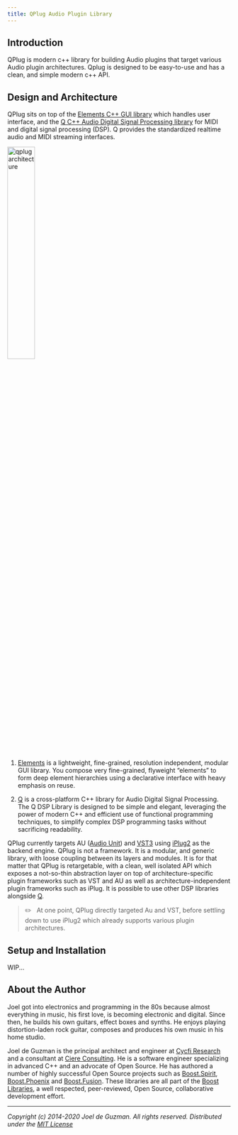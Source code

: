 ```yaml
---
title: QPlug Audio Plugin Library
---
```


## Introduction

QPlug is modern c++ library for building Audio plugins that target various
Audio plugin architectures. Qplug is designed to be easy-to-use and has a
clean, and simple modern c++ API.

## Design and Architecture

QPlug sits on top of the [Elements C++ GUI
library](https://github.com/cycfi/elements) which handles user interface, and
the [Q C++ Audio Digital Signal Processing
library](https://github.com/cycfi/Q) for MIDI and digital signal processing
(DSP). Q provides the standardized realtime audio and MIDI streaming
interfaces.

<img src="{{ site.url }}/qplug/assets/images/qplug-arch.png"
    width="35%"
    alt="qplug architecture" />

1. [Elements](https://github.com/cycfi/elements) is a lightweight,
   fine-grained, resolution independent, modular GUI library. You compose
   very fine-grained, flyweight “elements” to form deep element hierarchies
   using a declarative interface with heavy emphasis on reuse.

2. [Q](https://github.com/cycfi/Q) is a cross-platform C++ library for Audio
   Digital Signal Processing. The Q DSP Library is designed to be simple and
   elegant, leveraging the power of modern C++ and efficient use of
   functional programming techniques, to simplify complex DSP programming
   tasks without sacrificing readability.

QPlug currently targets AU ([Audio Unit](https://apple.co/2WY3nex)) and
[VST3](https://www.steinberg.net/en/company/technologies/vst3.html) using
[iPlug2](https://github.com/iPlug2/iPlug2) as the backend engine. QPlug is
not a framework. It is a modular, and generic library, with loose coupling
between its layers and modules. It is for that matter that QPlug is
retargetable, with a clean, well isolated API which exposes a not-so-thin
abstraction layer on top of architecture-specific plugin frameworks such as
VST and AU as well as architecture-independent plugin frameworks such as
iPlug. It is possible to use other DSP libraries alongside
[Q](https://github.com/cycfi/Q).

> :pencil2: &nbsp; At one point, QPlug directly targeted Au and VST, before
settling down to use iPlug2 which already supports various plugin
architectures.

## Setup and Installation

WIP...

## <a name="jdeguzman"></a>About the Author

Joel got into electronics and programming in the 80s because almost
everything in music, his first love, is becoming electronic and digital.
Since then, he builds his own guitars, effect boxes and synths. He enjoys
playing distortion-laden rock guitar, composes and produces his own music in
his home studio.

Joel de Guzman is the principal architect and engineer at [Cycfi
Research](https://www.cycfi.com/) and a consultant at [Ciere
Consulting](https://ciere.com/). He is a software engineer specializing in
advanced C++ and an advocate of Open Source. He has authored a number of
highly successful Open Source projects such as
[Boost.Spirit](http://tinyurl.com/ydhotlaf),
[Boost.Phoenix](http://tinyurl.com/y6vkeo5t) and
[Boost.Fusion](http://tinyurl.com/ybn5oq9v). These libraries are all part of
the [Boost Libraries](http://tinyurl.com/jubgged), a well respected,
peer-reviewed, Open Source, collaborative development effort.

-------------------------------------------------------------------------------

*Copyright (c) 2014-2020 Joel de Guzman. All rights reserved.*
*Distributed under the [MIT License](https://opensource.org/licenses/MIT)*
